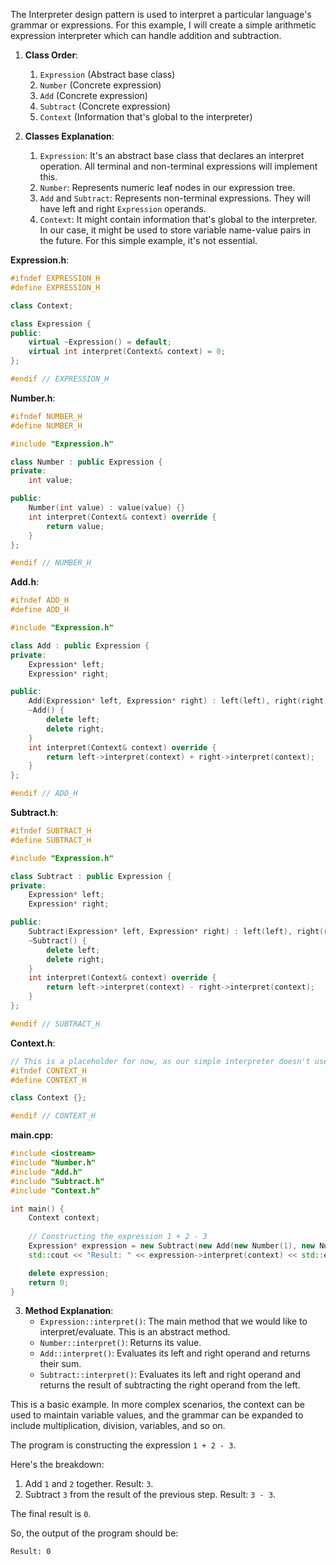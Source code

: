 The Interpreter design pattern is used to interpret a particular language's grammar or expressions. 
For this example, I will create a simple arithmetic expression interpreter which can handle addition and subtraction.

1. **Class Order**:
   1. `Expression` (Abstract base class)
   2. `Number` (Concrete expression)
   3. `Add` (Concrete expression)
   4. `Subtract` (Concrete expression)
   5. `Context` (Information that's global to the interpreter)

2. **Classes Explanation**:
   1. `Expression`: It's an abstract base class that declares an interpret operation. All terminal and non-terminal expressions will implement this.
   2. `Number`: Represents numeric leaf nodes in our expression tree.
   3. `Add` and `Subtract`: Represents non-terminal expressions. They will have left and right `Expression` operands.
   4. `Context`: It might contain information that's global to the interpreter. In our case, it might be used to store variable name-value pairs in the future. For this simple example, it's not essential.

**Expression.h**:
```cpp
#ifndef EXPRESSION_H
#define EXPRESSION_H

class Context;

class Expression {
public:
    virtual ~Expression() = default;
    virtual int interpret(Context& context) = 0;
};

#endif // EXPRESSION_H
```

**Number.h**:
```cpp
#ifndef NUMBER_H
#define NUMBER_H

#include "Expression.h"

class Number : public Expression {
private:
    int value;

public:
    Number(int value) : value(value) {}
    int interpret(Context& context) override {
        return value;
    }
};

#endif // NUMBER_H
```

**Add.h**:
```cpp
#ifndef ADD_H
#define ADD_H

#include "Expression.h"

class Add : public Expression {
private:
    Expression* left;
    Expression* right;

public:
    Add(Expression* left, Expression* right) : left(left), right(right) {}
    ~Add() {
        delete left;
        delete right;
    }
    int interpret(Context& context) override {
        return left->interpret(context) + right->interpret(context);
    }
};

#endif // ADD_H
```

**Subtract.h**:
```cpp
#ifndef SUBTRACT_H
#define SUBTRACT_H

#include "Expression.h"

class Subtract : public Expression {
private:
    Expression* left;
    Expression* right;

public:
    Subtract(Expression* left, Expression* right) : left(left), right(right) {}
    ~Subtract() {
        delete left;
        delete right;
    }
    int interpret(Context& context) override {
        return left->interpret(context) - right->interpret(context);
    }
};

#endif // SUBTRACT_H
```

**Context.h**:
```cpp
// This is a placeholder for now, as our simple interpreter doesn't use it heavily.
#ifndef CONTEXT_H
#define CONTEXT_H

class Context {};

#endif // CONTEXT_H
```

**main.cpp**:
```cpp
#include <iostream>
#include "Number.h"
#include "Add.h"
#include "Subtract.h"
#include "Context.h"

int main() {
    Context context;
    
    // Constructing the expression 1 + 2 - 3
    Expression* expression = new Subtract(new Add(new Number(1), new Number(2)), new Number(3));
    std::cout << "Result: " << expression->interpret(context) << std::endl; // Should print 0

    delete expression;
    return 0;
}
```

3. **Method Explanation**:
   - `Expression::interpret()`: The main method that we would like to interpret/evaluate. This is an abstract method.
   - `Number::interpret()`: Returns its value.
   - `Add::interpret()`: Evaluates its left and right operand and returns their sum.
   - `Subtract::interpret()`: Evaluates its left and right operand and returns the result of subtracting the right operand from the left.

This is a basic example. In more complex scenarios, the context can be used to maintain variable values, and the grammar can be expanded to include multiplication, division, variables, and so on.

The program is constructing the expression `1 + 2 - 3`.

Here's the breakdown:

1. Add `1` and `2` together. Result: `3`.
2. Subtract `3` from the result of the previous step. Result: `3 - 3`.

The final result is `0`.

So, the output of the program should be:
```
Result: 0
```
